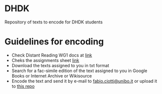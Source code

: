# DHDK
Repository of texts to encode for DHDK students

# Guidelines for encoding
- Check Distant Reading WG1 docs at [link](https://github.com/distantreading/distantreading.github.io)
- Cheks the assignments sheet [link]()
- Download the texts assigned to you in txt format
- Search for a fac-simile edition of the text assigned to you in Google Books or Internet Archive or Wikisource
- Encode the text and send it by e-mail to fabio.ciotti@unibo.it or upload it to [this repo]()

